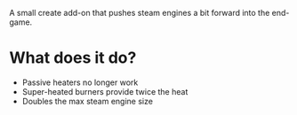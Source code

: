 A small create add-on that pushes steam engines a bit forward into the end-game.

# What does it do?
- Passive heaters no longer work
- Super-heated burners provide twice the heat
- Doubles the max steam engine size
